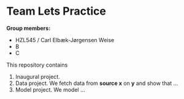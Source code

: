 # Team Lets Practice

**Group members:**
- HZL545 / Carl Elbæk-Jørgensen Weise
- B
- C

This repository contains  
1. Inaugural project. 
2. Data project. We fetch data from **source x** on **y** and show that ...
3. Model project. We model ...
